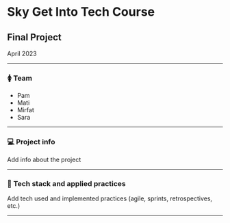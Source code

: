 
# Sky Get Into Tech Course

## Final Project

April 2023

***

### 🚺 Team

- Pam
- Mati
- Mirfat
- Sara

***

### 💻 Project info

Add info about the project

***

### 💾 Tech stack and applied practices
Add tech used and implemented practices (agile, sprints, retrospectives, etc.)

***
